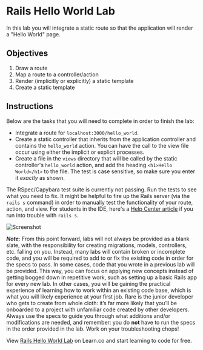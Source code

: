# Rails Hello World Lab

In this lab you will integrate a static route so that the application will render a "Hello World" page.

## Objectives
1. Draw a route
2. Map a route to a controller/action
3. Render (implicitly or explicitly) a static template
4. Create a static template

## Instructions

Below are the tasks that you will need to complete in order to finish the lab:
* Integrate a route for `localhost:3000/hello_world`.
* Create a static controller that inherits from the application controller and contains the `hello_world` action. You can have the call to the view file occur using either the implicit or explicit processes.
* Create a file in the `views` directory that will be called by the static controller's `hello_world` action, and add the heading `<h1>Hello World</h1>` to the file. The test is case sensitive, so make sure you enter it _exactly_ as shown.

The RSpec/Capybara test suite is currently not passing. Run the tests to see what you need to fix. It might be helpful to fire up the Rails server (via the `rails s` command) in order to manually test the functionality of your route, action, and view. For students in the IDE, here's a [Help Center article](http://help.learn.co/the-learn-ide/common-ide-questions/accessing-localhost-in-the-learn-ide) if you run into trouble with `rails s`.

![Screenshot](rails-hello-world-lab-houston-web-071618/public/browserscreenshot.png)

***Note***: From this point forward, labs will not always be provided as a blank slate, with the responsibility for creating migrations, models, controllers, etc. falling on you. Instead, many labs will contain broken or incomplete code, and you will be required to add to or fix the existing code in order for the specs to pass. In some cases, code that you wrote in a previous lab will be provided. This way, you can focus on applying new concepts instead of getting bogged down in repetitive work, such as setting up a basic Rails app for every new lab. In other cases, you will be gaining the practical experience of learning how to work within an existing code base, which is what you will likely experience at your first job. Rare is the junior developer who gets to create from whole cloth: it’s far more likely that you’ll be onboarded to a project with unfamiliar code created by other developers. Always use the specs to guide you through what additions and/or modifications are needed, and remember: you do **not** have to run the specs in the order provided in the lab. Work on your troubleshooting chops!

<p data-visibility='hidden'>View <a href='https://learn.co/lessons/rails-hello-world-lab' title='Rails Hello World Lab'>Rails Hello World Lab</a> on Learn.co and start learning to code for free.</p>
